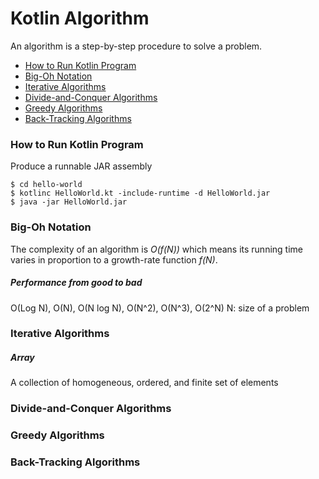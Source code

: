 # Kotlin Algorithm
An algorithm is a step-by-step procedure to solve a problem.

- [How to Run Kotlin Program](#how-to-kotlin-program)
- [Big-Oh Notation](#big-oh-notation)
- [Iterative Algorithms](#iterative-algorithms)
- [Divide-and-Conquer Algorithms](#divide-and-conquer-algorithms)
- [Greedy Algorithms](#greedy-algorithms)
- [Back-Tracking Algorithms](#back-tracking-algorithms)

### How to Run Kotlin Program 
Produce a runnable JAR assembly

    $ cd hello-world
    $ kotlinc HelloWorld.kt -include-runtime -d HelloWorld.jar
    $ java -jar HelloWorld.jar

### Big-Oh Notation
The complexity of an algorithm is *O(f(N))* which means its running time varies in proportion to a growth-rate function *f(N)*.

##### Performance from good to bad
O(Log N), O(N), O(N log N), O(N^2), O(N^3), O(2^N)
N: size of a problem  

### Iterative Algorithms 

##### Array
A collection of homogeneous, ordered, and finite set of elements

### Divide-and-Conquer Algorithms 

### Greedy Algorithms 

### Back-Tracking Algorithms 

